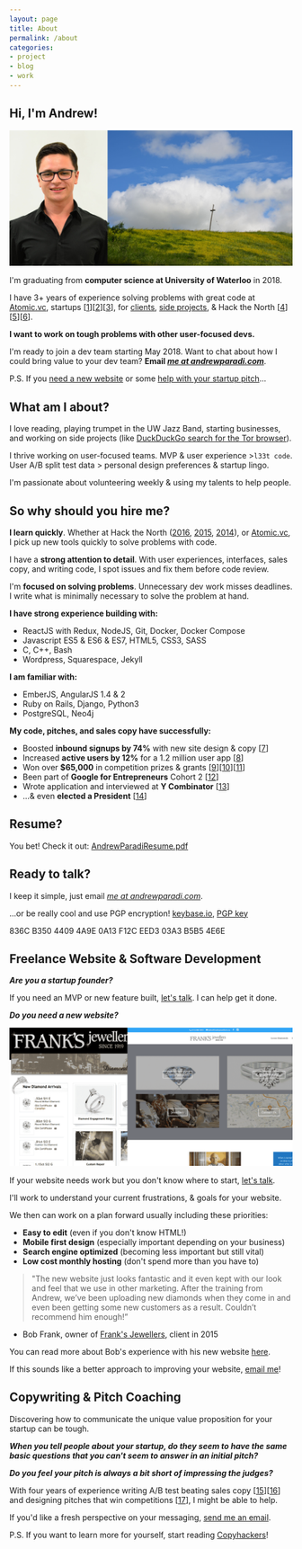 ```yaml
---
layout: page
title: About
permalink: /about
categories:
- project
- blog
- work
---
```


Hi, I'm Andrew!
-----

![](/assets/images/about-header.jpg)

I'm graduating from **computer science at University of Waterloo** in 2018.

I have 3+ years of experience solving problems with great code at [Atomic.vc](http://atomic.vc), startups [[1](/project/blitzen)][[2](/project/videostream)][[3](/project/teknically-webplio)], for [clients](/project/franks-jewellers), [side projects](/projects), & Hack the North [[4](/project/resume-scoreboard)][[5](/project/losocco)][[6](/project/stockslate)].

**I want to work on tough problems with other user-focused devs.**

I'm ready to join a dev team starting May 2018. Want to chat about how I could bring value to your dev team? **Email [*me at andrewparadi.com*](mailto:me@andrewparadi.com)**.

P.S. If you [need a new website](#freelance-website--software-development) or some [help with your startup pitch](#copywriting--pitch-coaching)...

What am I about?
-----

I love reading, playing trumpet in the UW Jazz Band, starting businesses, and working on side projects (like [DuckDuckGo search for the Tor browser](http://www.andrewparadi.com/torduckgo)).

I thrive working on user-focused teams. MVP & user experience >`l33t code`. User A/B split test data > personal design preferences & startup lingo.

I'm passionate about volunteering weekly & using my talents to help people.

So why should you hire me?
-----
**I learn quickly**. Whether at Hack the North ([2016](/project/resume-scoreboard), [2015](/project/losocco), [2014](/project/stockslate)), or [Atomic.vc](http://atomic.vc), I pick up new tools quickly to solve problems with code.

I have a **strong attention to detail**. With user experiences, interfaces, sales copy, and writing code, I spot issues and fix them before code review.

I'm **focused on solving problems**. Unnecessary dev work misses deadlines. I write what is minimally necessary to solve the problem at hand.

**I have strong experience building with:**
- ReactJS with Redux, NodeJS, Git, Docker, Docker Compose
- Javascript ES5 & ES6 & ES7, HTML5, CSS3, SASS
- C, C++, Bash
- Wordpress, Squarespace, Jekyll

**I am familiar with:**
- EmberJS, AngularJS 1.4 & 2
- Ruby on Rails, Django, Python3
- PostgreSQL, Neo4j

**My code, pitches, and sales copy have successfully:**

- Boosted **inbound signups by 74%** with new site design & copy [[7](/project/blitzen)]
- Increased **active users by 12%** for a 1.2 million user app [[8](/blog/videostream-how-growth-starts-with-great-customer-support)]
- Won over **$65,000** in competition prizes &amp; grants [[9](/project/teknically-webplio)][[10](/blog/the-389-day-laurier-bba)][[11](/blog/the-dream-fades)]
- Been part of **Google for Entrepreneurs** Cohort 2 [[12](/blog/the-389-day-laurier-bba)]
- Wrote application and interviewed at **Y Combinator** [[13](/blog/the-dream-fades)]
- ...& even **elected a President** [[14](/project/sam-campaign)]

Resume?
-----

You bet! Check it out: [AndrewParadiResume.pdf](/assets/files/AndrewParadiResume.pdf)


Ready to talk?
-----

I keep it simple, just email [*me at andrewparadi.com*](mailto:me@andrewparadi.com).

...or be really cool and use PGP encryption! [keybase.io](https://keybase.io/andrewparadi), [PGP key](/assets/files/AndrewParadiPGP.asc)

836C B350 4409 4A9E 0A13 F12C EED3 03A3 B5B5 4E6E


Freelance Website & Software Development
-----

***Are you a startup founder?***

If you need an MVP or new feature built, [let's talk](mailto:me@andrewparadi.com?subject=Software%20consulting%3F). I can help get it done.

***Do you need a new website?***

![](/assets/article_images/2015-08-09-franks-jewellers/comparison.png)

If your website needs work but you don't know where to start, [let's talk](mailto:me@andrewparadi.com?subject=I%20need%20a%20new%20website).

I'll work to understand your current frustrations, & goals for your website.

We then can work on a plan forward usually including these priorities:
- **Easy to edit** (even if you don't know HTML!)
- **Mobile first design** (especially important depending on your business)
- **Search engine optimized** (becoming less important but still vital)
- **Low cost monthly hosting** (don't spend more than you have to)

> "The new website just looks fantastic and it even kept with our look and feel that we use in other marketing. After the training from Andrew, we’ve been uploading new diamonds when they come in and even been getting some new customers as a result. Couldn’t recommend him enough!”
- Bob Frank, owner of [Frank's Jewellers](/project/franks-jewellers), client in 2015

You can read more about Bob's experience with his new website [here](/project/franks-jewellers).

If this sounds like a better approach to improving your website, [email me](mailto:me@andrewparadi.com?subject=I%20need%20a%20new%20website)!

Copywriting & Pitch Coaching
-----

Discovering how to communicate the unique value proposition for your startup can be tough.

***When you tell people about your startup, do they seem to have the same basic questions that you can't seem to answer in an initial pitch?***

***Do you feel your pitch is always a bit short of impressing the judges?***

With four years of experience writing A/B test beating sales copy [[15](/project/blitzen)][[16](/project/videostream)] and designing pitches that win competitions [[17](/project/teknically-webplio)], I might be able to help.

If you'd like a fresh perspective on your messaging, [send me an email](mailto:me@andrewparadi.com).

P.S. If you want to learn more for yourself, start reading [Copyhackers](https://copyhackers.com)!
